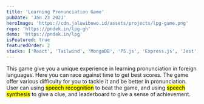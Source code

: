 ```yaml
---
title: 'Learning Pronunciation Game'
pubDate: 'Jan 23 2021'
heroImage: 'https://cdn.jaluwibowo.id/assets/projects/lpg-game.png'
repo: 'https://pndek.in/lpg-gh'
demo: 'https://pndek.in/lpg'
isFeatured: true
featuredOrder: 2
stacks: ['React', 'Tailwind', 'MongoDB', 'P5.js', 'Express.js', 'Jest', 'Web Speech API']
---
```


This game give you a unique experience in learning pronunciation in foreign languages. Here you can race against time to get best scores. The game offer various difficulty for you to tackle it and be better in pronunciation. User can using <mark>speech recognition</mark> to beat the game, and using <mark>speech synthesis</mark> to give a clue, and leaderboard to give a sense of achievement.